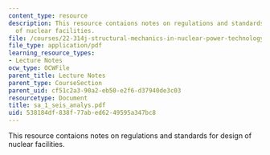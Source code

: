 ```yaml
---
content_type: resource
description: This resource contaions notes on regulations and standards for design
  of nuclear facilities.
file: /courses/22-314j-structural-mechanics-in-nuclear-power-technology-fall-2006/538184df838f77abed6249595a347bc8_sa_1_seis_analys.pdf
file_type: application/pdf
learning_resource_types:
- Lecture Notes
ocw_type: OCWFile
parent_title: Lecture Notes
parent_type: CourseSection
parent_uid: cf51c2a3-90a2-eb50-e2f6-d37940de3c03
resourcetype: Document
title: sa_1_seis_analys.pdf
uid: 538184df-838f-77ab-ed62-49595a347bc8
---
```

This resource contaions notes on regulations and standards for design of nuclear facilities.
